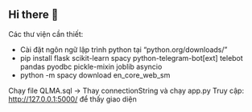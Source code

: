 ## Hi there 👋

Các thư viện cần thiết: 
-	Cài đặt ngôn ngữ lập trình python tại “python.org/downloads/”
-   pip install flask scikit-learn spacy python-telegram-bot[ext] telebot pandas pyodbc pickle-mixin joblib asyncio
-   python -m spacy download en_core_web_sm

Chạy file QLMA.sql -> Thay connectionString và chạy app.py 
Truy cập: http://127.0.0.1:5000/ để thấy giao diện
